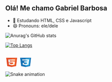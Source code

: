 ## Olá! Me chamo Gabriel Barbosa




- 🌱 Estudando HTML, CSS e Javascript
- 😄 Pronouns: ele/dele


![Anurag's GitHub stats](https://github-readme-stats.vercel.app/api?username=thellxs&show_icons=true&theme=transparent)


[![Top Langs](https://github-readme-stats.vercel.app/api/top-langs/?username=thellxs&layout=compact&theme=transparent)](https://github.com/thellxs/github-readme-stats)


<div style="display:: inline_block"><br>
     <img align="center" alt="thellxs-HTML" height="30" width="40"      src="https://raw.githubusercontent.com/devicons/devicon/master/icons/html5/html5-original.svg">
    <img align="center" alt="thellxs-CSS" height="30" width="40" src="https://raw.githubusercontent.com/devicons/devicon/master/icons/css3/css3-original.svg">
</div>

<div> 

    
![Snake animation](https://github.com/thellxs/thellxs/blob/output/github-contribution-grid-snake.svg)
     
 
</div>
